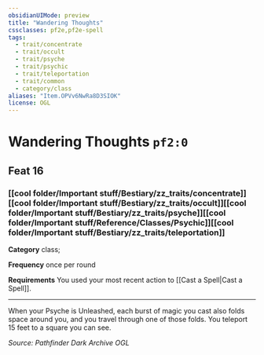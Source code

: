 ```yaml
---
obsidianUIMode: preview
title: "Wandering Thoughts"
cssclasses: pf2e,pf2e-spell
tags:
  - trait/concentrate
  - trait/occult
  - trait/psyche
  - trait/psychic
  - trait/teleportation
  - trait/common
  - category/class
aliases: "Item.OPVv6NwRa8D3SIOK"
license: OGL
---
```

# Wandering Thoughts `pf2:0`
## Feat 16
### [[cool folder/Important stuff/Bestiary/zz_traits/concentrate]][[cool folder/Important stuff/Bestiary/zz_traits/occult]][[cool folder/Important stuff/Bestiary/zz_traits/psyche]][[cool folder/Important stuff/Reference/Classes/Psychic]][[cool folder/Important stuff/Bestiary/zz_traits/teleportation]]

**Category** class; 




**Frequency** once per round

**Requirements** You used your most recent action to [[Cast a Spell|Cast a Spell]].

* * *

When your Psyche is Unleashed, each burst of magic you cast also folds space around you, and you travel through one of those folds. You teleport 15 feet to a square you can see.

*Source: Pathfinder Dark Archive*
*OGL*